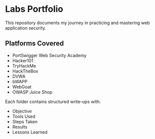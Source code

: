 # Labs Portfolio

This repository documents my journey in practicing and mastering web application security.

## Platforms Covered
- PortSwigger Web Security Academy
- Hacker101
- TryHackMe
- HackTheBox
- DVWA
- bWAPP
- WebGoat
- OWASP Juice Shop

Each folder contains structured write-ups with:
- Objective
- Tools Used
- Steps Taken
- Results
- Lessons Learned
